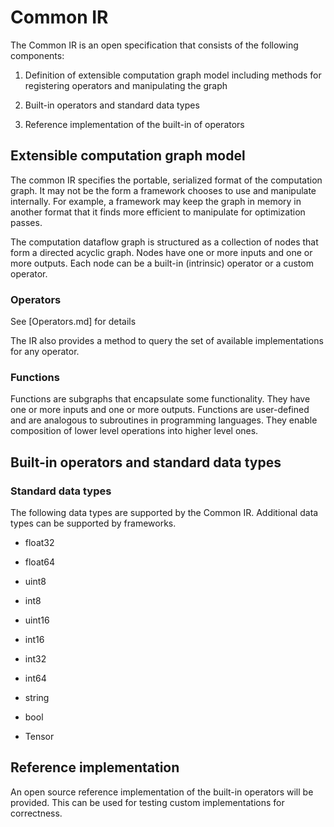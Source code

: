 ﻿Common IR
=========

The Common IR is an open specification that consists of the following
components:

1)  Definition of extensible computation graph model including methods
    for registering operators and manipulating the graph

2)  Built-in operators and standard data types

3)  Reference implementation of the built-in of operators

Extensible computation graph model
----------------------------------

The common IR specifies the portable, serialized format of the
computation graph. It may not be the form a framework chooses to use and
manipulate internally. For example, a framework may keep the graph in
memory in another format that it finds more efficient to manipulate for
optimization passes.

The computation dataflow graph is structured as a collection of nodes
that form a directed acyclic graph. Nodes have one or more inputs and
one or more outputs. Each node can be a built-in (intrinsic) operator or
a custom operator.

### Operators

See [Operators.md] for details

The IR also provides a method to query the set of available
implementations for any operator.

### Functions

Functions are subgraphs that encapsulate some functionality. They have
one or more inputs and one or more outputs. Functions are user-defined
and are analogous to subroutines in programming languages. They enable
composition of lower level operations into higher level ones.

Built-in operators and standard data types
------------------------------------------

### Standard data types

The following data types are supported by the Common IR. Additional data
types can be supported by frameworks.

-   float32

-   float64

-   uint8

-   int8

-   uint16

-   int16

-   int32

-   int64

-   string

-   bool

-   Tensor

Reference implementation
------------------------

An open source reference implementation of the built-in operators will
be provided. This can be used for testing custom implementations for
correctness.
